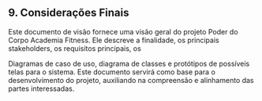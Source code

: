 ## 9. Considerações Finais ##

Este documento de visão fornece uma visão geral do projeto Poder do Corpo Academia Fitness. Ele descreve a finalidade, os principais stakeholders, os requisitos principais, os 

Diagramas de caso de uso, diagrama de classes e protótipos de possíveis telas para o sistema. Este documento servirá como base para o desenvolvimento do projeto, auxiliando na compreensão e alinhamento das partes interessadas.